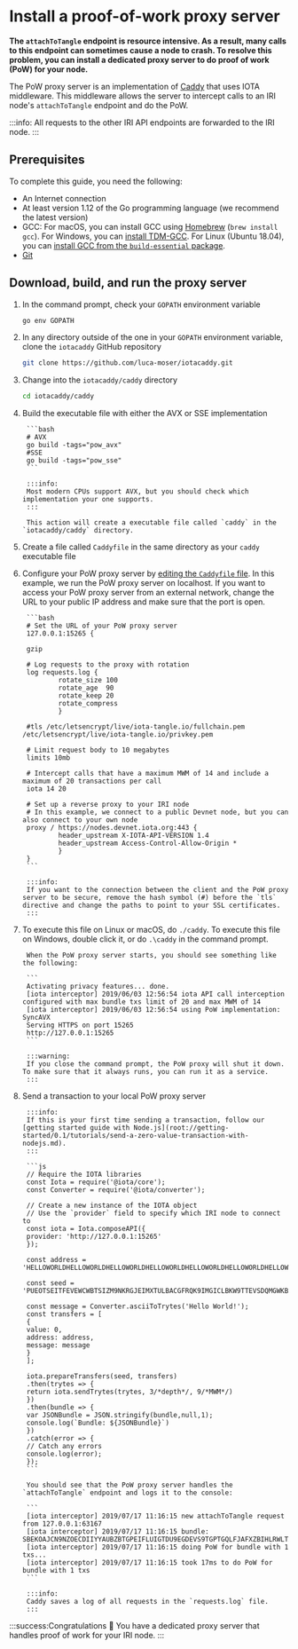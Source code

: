# Install a proof-of-work proxy server

**The `attachToTangle` endpoint is resource intensive. As a result, many calls to this endpoint can sometimes cause a node to crash. To resolve this problem, you can install a dedicated proxy server to do proof of work (PoW) for your node.**

The PoW proxy server is an implementation of [Caddy](https://caddyserver.com/) that uses IOTA middleware. This middleware allows the server to intercept calls to an IRI node's `attachToTangle` endpoint and do the PoW.

:::info:
All requests to the other IRI API endpoints are forwarded to the IRI node.
:::

## Prerequisites

To complete this guide, you need the following:

* An Internet connection
* At least version 1.12 of the Go programming language (we recommend the latest version)
* GCC: For macOS, you can install GCC using [Homebrew](https://brew.sh/) (`brew install gcc`). For Windows, you can [install TDM-GCC](http://tdm-gcc.tdragon.net/download). For Linux (Ubuntu 18.04), you can [install GCC from the `build-essential` package](https://linuxize.com/post/how-to-install-gcc-compiler-on-ubuntu-18-04/).
* [Git](https://git-scm.com/downloads)

## Download, build, and run the proxy server

1. In the command prompt, check your `GOPATH` environment variable

    ```bash
    go env GOPATH
    ````

2. In any directory outside of the one in your `GOPATH` environment variable, clone the `iotacaddy` GitHub repository

    ```bash
    git clone https://github.com/luca-moser/iotacaddy.git
    ```

3. Change into the `iotacaddy/caddy` directory

    ```bash
    cd iotacaddy/caddy
    ```

4. Build the executable file with either the AVX or SSE implementation

        ```bash
        # AVX
        go build -tags="pow_avx"
        #SSE
        go build -tags="pow_sse"
        ```

        :::info:
        Most modern CPUs support AVX, but you should check which implementation your one supports.
        :::

        This action will create a executable file called `caddy` in the `iotacaddy/caddy` directory.

5. Create a file called `Caddyfile` in the same directory as your `caddy` executable file

6. Configure your PoW proxy server by [editing the `Caddyfile` file](https://caddyserver.com/tutorial/caddyfile). In this example, we run the PoW proxy server on localhost. If you want to access your PoW proxy server from an external network, change the URL to your public IP address and make sure that the port is open. 

        ```bash
        # Set the URL of your PoW proxy server
        127.0.0.1:15265 {

        gzip

        # Log requests to the proxy with rotation
        log requests.log {
                rotate_size 100
                rotate_age  90
                rotate_keep 20
                rotate_compress
                }

        #tls /etc/letsencrypt/live/iota-tangle.io/fullchain.pem /etc/letsencrypt/live/iota-tangle.io/privkey.pem

        # Limit request body to 10 megabytes
        limits 10mb

        # Intercept calls that have a maximum MWM of 14 and include a maximum of 20 transactions per call
        iota 14 20

        # Set up a reverse proxy to your IRI node
        # In this example, we connect to a public Devnet node, but you can also connect to your own node
        proxy / https://nodes.devnet.iota.org:443 {
                header_upstream X-IOTA-API-VERSION 1.4
                header_upstream Access-Control-Allow-Origin *
                }
        }
        ```

        :::info:
        If you want to the connection between the client and the PoW proxy server to be secure, remove the hash symbol (#) before the `tls` directive and change the paths to point to your SSL certificates.
        :::

7. To execute this file on Linux or macOS, do `./caddy`. To execute this file on Windows, double click it, or do `.\caddy` in the command prompt.

        When the PoW proxy server starts, you should see something like the following:

        ```
        Activating privacy features... done.                                                                                             
        [iota interceptor] 2019/06/03 12:56:54 iota API call interception configured with max bundle txs limit of 20 and max MWM of 14   
        [iota interceptor] 2019/06/03 12:56:54 using PoW implementation: SyncAVX                                                                             
        Serving HTTPS on port 15265                                                                                                      
        http://127.0.0.1:15265
        ```

        :::warning:
        If you close the command prompt, the PoW proxy will shut it down. To make sure that it always runs, you can run it as a service.
        :::

8. Send a transaction to your local PoW proxy server

        :::info:
        If this is your first time sending a transaction, follow our [getting started guide with Node.js](root://getting-started/0.1/tutorials/send-a-zero-value-transaction-with-nodejs.md).
        :::

        ```js
        // Require the IOTA libraries
        const Iota = require('@iota/core');
        const Converter = require('@iota/converter');

        // Create a new instance of the IOTA object
        // Use the `provider` field to specify which IRI node to connect to
        const iota = Iota.composeAPI({
        provider: 'http://127.0.0.1:15265'
        });

        const address = 'HELLOWORLDHELLOWORLDHELLOWORLDHELLOWORLDHELLOWORLDHELLOWORLDHELLOWORLDHELLOWORLDD';

        const seed = 'PUEOTSEITFEVEWCWBTSIZM9NKRGJEIMXTULBACGFRQK9IMGICLBKW9TTEVSDQMGWKBXPVCBMMCXWMNPDX';

        const message = Converter.asciiToTrytes('Hello World!');
        const transfers = [
        {
        value: 0,
        address: address,
        message: message
        }
        ];

        iota.prepareTransfers(seed, transfers)
        .then(trytes => {
        return iota.sendTrytes(trytes, 3/*depth*/, 9/*MWM*/)
        })
        .then(bundle => {
        var JSONBundle = JSON.stringify(bundle,null,1);
        console.log(`Bundle: ${JSONBundle}`)
        })
        .catch(error => {
        // Catch any errors
        console.log(error);
        });
        ```

        You should see that the PoW proxy server handles the `attachToTangle` endpoint and logs it to the console:

        ```
        [iota interceptor] 2019/07/17 11:16:15 new attachToTangle request from 127.0.0.1:63167
        [iota interceptor] 2019/07/17 11:16:15 bundle: SBEKOAJCN9NZOECDIIYYAUBZBTGPEIFLUIGTDU9EGDEVS9TGPTGQLFJAFXZBIHLRWLTAZLALRXOFOPTXB
        [iota interceptor] 2019/07/17 11:16:15 doing PoW for bundle with 1 txs...
        [iota interceptor] 2019/07/17 11:16:15 took 17ms to do PoW for bundle with 1 txs
        ```

        :::info:
        Caddy saves a log of all requests in the `requests.log` file.
        :::

:::success:Congratulations :tada:
You have a dedicated proxy server that handles proof of work for your IRI node.
:::

